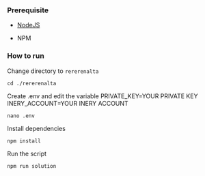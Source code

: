 ### Prerequisite

- [NodeJS](https://nodejs.org/en/)

- NPM



### How to run

Change directory to ```rererenalta```

```shell
cd ./rererenalta
```

Create .env and edit the variable
PRIVATE_KEY=YOUR PRIVATE KEY
INERY_ACCOUNT=YOUR INERY ACCOUNT

```shell
nano .env
```

Install dependencies

```shell
npm install
```

Run the script

```
npm run solution
```
